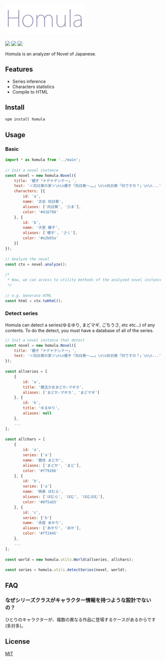 ![](./homula.png)
------------------------------------------------

[![][travis-badge]][travis-link]
[![][david-runtime-badge]][david-runtime-link]
[![][david-dev-badge]][david-dev-link]

Homula is an analyzer of Novel of Japanese.

## Features
* Series inference
* Characters statistics
* Compile to HTML

## Install
``` bash
npm install homula
```

## Usage

### Basic

``` js
import * as homula from '../main';

// Init a novel instance
const novel = new homula.Novel({
	title: '櫻子「ナデナデシテー」',
	text: '＜向日葵の家＞\n\n櫻子「向日葵～……」\n\n向日葵「何ですの？」\n\n...',
	characters: [{
		id: 'a',
		name: '古谷 向日葵',
		aliases: ['向日葵', 'ひま'],
		color: '#416798'
	}, {
		id: 'b',
		name: '大室 櫻子',
		aliases: ['櫻子', 'さく'],
		color: '#e2b03a'
	}]
});

// Analyze the novel
const ctx = novel.analyze();

/*
 * Now, we can access to utility methods of the analyzed novel instance
 */

// e.g. Generate HTML
const html = ctx.toHtml();
```

### Detect series
Homula can detect a series(ゆるゆり, まどマギ, ごちうさ, etc etc...) of any contents.
To do the detect, you must have a database of all of the series.

``` js
// Init a novel instance that detect
const novel = new homula.Novel({
	title: '櫻子「ナデナデシテー」',
	text: '＜向日葵の家＞\n\n櫻子「向日葵～……」\n\n向日葵「何ですの？」\n\n...'
});

const allseries = [
	{
		id: 'a',
		title: '魔法少女まどか☆マギカ',
		aliases: ['まどか☆マギカ', 'まどマギ']
	}, {
		id: 'b',
		title: 'ゆるゆり',
		aliases: null
	},
	...
];

const allchars = [
	{
		id: 'a',
		series: ['a']
		name: '鹿目 まどか',
		aliases: ['まどか', 'まど'],
		color: '#f79286'
	}, {
		id: 'b',
		series: ['a']
		name: '暁美 ほむら',
		aliases: ['ほむら', 'ほむ', 'ほむほむ'],
		color: '#8f5ab5'
	}, {
		id: 'c',
		series: ['b']
		name: '赤座 あかり',
		aliases: ['あかり', 'あか'],
		color: '#ff2445'
	},
	...
];

const world = new homula.utils.World(allseries, allchars);

const series = homula.utils.detectSeries(novel, world);
```

## FAQ

### なぜシリーズクラスがキャラクター情報を持つような設計でないの？
ひとりのキャラクターが、複数の異なる作品に登場するケースがあるからです(多対多)。

## License
[MIT](LICENSE)

[travis-link]: https://travis-ci.org/syuilo/homula
[travis-badge]: http://img.shields.io/travis/syuilo/homula.svg?style=flat-square
[david-runtime-link]: https://david-dm.org/syuilo/homula#info=dependencies&view=table
[david-runtime-badge]: https://img.shields.io/david/syuilo/homula.svg?style=flat-square
[david-dev-link]: https://david-dm.org/syuilo/homula#info=devDependencies&view=table
[david-dev-badge]: https://img.shields.io/david/dev/syuilo/homula.svg?style=flat-square
